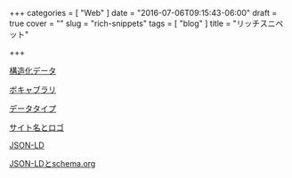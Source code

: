 +++
categories = [ "Web" ]
date = "2016-07-06T09:15:43-06:00"
draft = true
cover = ""
slug = "rich-snippets"
tags = [ "blog" ]
title = "リッチスニペット"

+++

[構造化データ](https://developers.google.com/search/docs/guides/intro-structured-data)

[ボキャブラリ](http://schema.org/docs/full.html)

[データタイプ](https://developers.google.com/search/docs/data-types/data-type-selector)

[サイト名とロゴ](https://developers.google.com/search/docs/guides/enhance-site#add-your-sites-name-logo-and-social-links)

[JSON-LD](http://qiita.com/ikeyasu/items/29b4e12c4c54d415e67a)

[JSON-LDとschema.org](https://www.suzukikenichi.com/blog/definitive-guide-of-schema-org-using-jsonld/)
